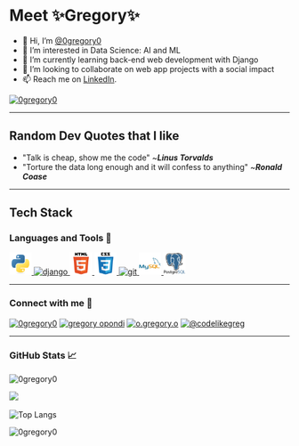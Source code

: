 # Meet ✨Gregory✨

<!--- ![GREGORY README](https://user-images.githubusercontent.com/91679905/195034610-92f584d9-2b7d-4f37-8ce9-3aaa9dcecf89.png) --->

- 👋 Hi, I’m [@0gregory0](https://linktr.ee/o.gregory.o)
- 👀 I’m interested in Data Science: AI and ML
- 🌱 I’m currently learning back-end web development with Django
- 💞️ I’m looking to collaborate on web app projects with a social impact
- 📫 Reach me on [LinkedIn](https://www.linkedin.com/in/gregory-opondi-03b98b197/).
  
<!---
0gregory0/0gregory0 is a ✨ special ✨ repository because its `README.md` (this file) appears on your GitHub profile.
You can click the Preview link to take a look at your changes.
--->

<!-- <p align="left"> <a href="https://github.com/ryo-ma/github-profile-trophy"><img src="https://github-profile-trophy.vercel.app/?username=0gregory0" alt="0gregory0" /></a> </p> -->

<p align="left"> <a href="https://twitter.com/0gregory0" target="blank"><img src="https://img.shields.io/twitter/follow/0gregory0?logo=twitter&style=for-the-badge" alt="0gregory0" /></a> </p>

---
## Random Dev Quotes that I like

- "Talk is cheap, show me the code" ~***Linus Torvalds***
- "Torture the data long enough and it will confess to anything" ~***Ronald Coase***

<hr>

## Tech Stack

<h3 align="left">Languages and Tools 🧰</h3>
<p align="left">
  <a href="https://www.python.org" target="_blank" rel="noreferrer"> <img src="https://raw.githubusercontent.com/devicons/devicon/master/icons/python/python-original.svg" alt="python" width="40" height="40"/> </a>
  <a href="https://www.djangoproject.com/" target="_blank" rel="noreferrer"> <img src="https://cdn.worldvectorlogo.com/logos/django.svg" alt="django" width="40" height="40"/> </a>
  <a href="https://www.w3.org/html/" target="_blank" rel="noreferrer"> <img src="https://raw.githubusercontent.com/devicons/devicon/master/icons/html5/html5-original-wordmark.svg" alt="html5" width="40" height="40"/> </a>
  <a href="https://www.w3schools.com/css/" target="_blank" rel="noreferrer"> <img src="https://raw.githubusercontent.com/devicons/devicon/master/icons/css3/css3-original-wordmark.svg" alt="css3" width="40" height="40"/> </a> 
  <a href="https://git-scm.com/" target="_blank" rel="noreferrer"> <img src="https://www.vectorlogo.zone/logos/git-scm/git-scm-icon.svg" alt="git" width="40" height="40"/> </a>
  <a href="https://www.mysql.com/" target="_blank" rel="noreferrer"> <img src="https://raw.githubusercontent.com/devicons/devicon/master/icons/mysql/mysql-original-wordmark.svg" alt="mysql" width="40" height="40"/> </a> <a href="https://www.postgresql.org" target="_blank" rel="noreferrer"> <img src="https://raw.githubusercontent.com/devicons/devicon/master/icons/postgresql/postgresql-original-wordmark.svg" alt="postgresql" width="40" height="40"/> </a>  </p>

<hr>

<h3 align="left">Connect with me 📲</h3>
<p align="left">
<a href="https://twitter.com/0gregory0" target="blank"><img align="center" src="https://raw.githubusercontent.com/rahuldkjain/github-profile-readme-generator/master/src/images/icons/Social/twitter.svg" alt="0gregory0" height="30" width="40" /></a>
<a href="https://www.linkedin.com/in/gregory-opondi-03b98b197/" target="blank"><img align="center" src="https://raw.githubusercontent.com/rahuldkjain/github-profile-readme-generator/master/src/images/icons/Social/linked-in-alt.svg" alt="gregory opondi" height="30" width="40" /></a>
<a href="https://instagram.com/o.gregory.o" target="blank"><img align="center" src="https://raw.githubusercontent.com/rahuldkjain/github-profile-readme-generator/master/src/images/icons/Social/instagram.svg" alt="o.gregory.o" height="30" width="40" /></a>
<a href="https://hashnode.com/@codelikegreg" target="blank"><img align="center" src="https://raw.githubusercontent.com/rahuldkjain/github-profile-readme-generator/master/src/images/icons/Social/hashnode.svg" alt="@codelikegreg" height="30" width="40" /></a>
</p>

<hr>

<h3 align="left">GitHub Stats 📈</h3>
<p><img align="center" src="https://github-readme-streak-stats.herokuapp.com/?user=0gregory0&theme=dark" alt="0gregory0" /></p>

<picture>
<img src="https://github-readme-stats.vercel.app/api?username=0gregory0&show_icons=true&theme=github_dark" />
</picture> 

![Top Langs](https://github-readme-stats.vercel.app/api/top-langs/?username=0gregory0&layout=compact&theme=transparent)

<p align="left"> <img src="https://komarev.com/ghpvc/?username=0gregory0&label=Profile%20views&color=0e75b6&style=flat" alt="0gregory0" /> </p>
